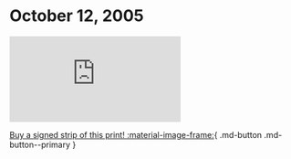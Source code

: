 # October 12, 2005

![](https://www.achewood.com/comic.php?date=10122005)

[Buy a signed strip of this print! :material-image-frame:](https://achewood-holiday-pop-up.myshopify.com/products/strip#10122005){ .md-button .md-button--primary }
